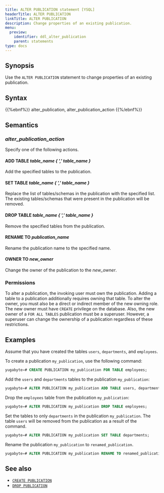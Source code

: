 ```yaml
---
title: ALTER PUBLICATION statement [YSQL]
headerTitle: ALTER PUBLICATION
linkTitle: ALTER PUBLICATION
description: Change properties of an existing publication.
menu:
  preview:
    identifier: ddl_alter_publication
    parent: statements
type: docs
---
```


## Synopsis

Use the `ALTER PUBLICATION` statement to change properties of an existing publication.

## Syntax

{{%ebnf%}}
  alter_publication,
  alter_publication_action
{{%/ebnf%}}

## Semantics

### *alter_publication_action*

Specify one of the following actions.

#### ADD TABLE *table_name { ',' table_name }*

Add the specified tables to the publication.

#### SET TABLE *table_name { ',' table_name }*

Replace the list of tables/schemas in the publication with the specified list. The existing tables/schemas that were present in the publication will be removed.

#### DROP TABLE *table_name { ',' table_name }*

Remove the specified tables from the publication.

#### RENAME TO *publication_name*

Rename the publication name to the specified name.

#### OWNER TO *new_owner*

Change the owner of the publication to the *new_owner*.

### Permissions

To alter a publication, the invoking user must own the publication. Adding a table to a publication additionally requires owning that table. To alter the owner, you must also be a direct or indirect member of the new owning role. The new owner must have `CREATE` privilege on the database. Also, the new owner of a `FOR ALL TABLES` publication must be a superuser. However, a superuser can change the ownership of a publication regardless of these restrictions.

## Examples

Assume that you have created the tables `users`, `departments`, and `employees`.

To create a publication `my_publication`, use the following command:

```sql
yugabyte=# CREATE PUBLICATION my_publication FOR TABLE employees;
```

Add the `users` and `departments` tables to the publication `my_publication`:

```sql
yugabyte=# ALTER PUBLICATION my_publication ADD TABLE users, departments;
```

Drop the `employees` table from the publication `my_publication`:

```sql
yugabyte=# ALTER PUBLICATION my_publication DROP TABLE employees;
```

Set the tables to only `departments` in the publication `my_publication`. The table `users` will be removed from the publication as a result of the command.

```sql
yugabyte=# ALTER PUBLICATION my_publication SET TABLE departments;
```

Rename the publication `my_publication` to `renamed_publication`.

```sql
yugabyte=# ALTER PUBLICATION my_publication RENAME TO renamed_publication;
```

## See also

- [`CREATE PUBLICATION`](../ddl_create_publication)
- [`DROP PUBLICATION`](../ddl_drop_publication)
